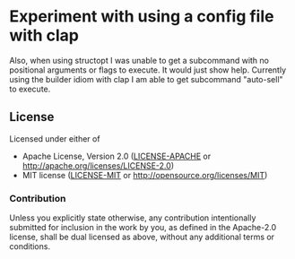 # Experiment with using a config file with clap

Also, when using structopt I was unable to get a subcommand with
no positional arguments or flags to execute. It would just
show help. Currently using the builder idiom with clap I am
able to get subcommand "auto-sell" to execute.

## License

Licensed under either of

- Apache License, Version 2.0 ([LICENSE-APACHE](LICENSE-APACHE) or http://apache.org/licenses/LICENSE-2.0)
- MIT license ([LICENSE-MIT](LICENSE-MIT) or http://opensource.org/licenses/MIT)

### Contribution

Unless you explicitly state otherwise, any contribution intentionally submitted
for inclusion in the work by you, as defined in the Apache-2.0 license, shall
be dual licensed as above, without any additional terms or conditions.
